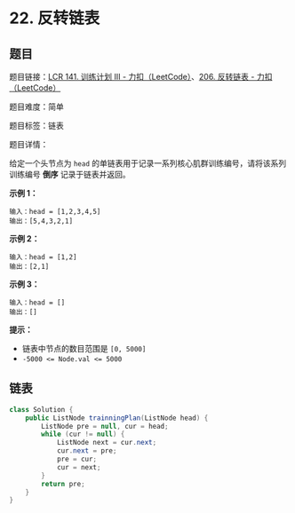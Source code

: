 # 22. 反转链表

## 题目

题目链接：[LCR 141. 训练计划 III - 力扣（LeetCode）](https://leetcode.cn/problems/fan-zhuan-lian-biao-lcof/description/)、[206. 反转链表 - 力扣（LeetCode）](https://leetcode.cn/problems/reverse-linked-list/description/)

题目难度：简单

题目标签：链表

题目详情：

给定一个头节点为 `head` 的单链表用于记录一系列核心肌群训练编号，请将该系列训练编号 **倒序** 记录于链表并返回。

**示例 1：**

```
输入：head = [1,2,3,4,5]
输出：[5,4,3,2,1]
```

**示例 2：**

```
输入：head = [1,2]
输出：[2,1]
```

**示例 3：**

```
输入：head = []
输出：[]
```

**提示：**

- 链表中节点的数目范围是 `[0, 5000]`
- `-5000 <= Node.val <= 5000`



## 链表

``` java
class Solution {
    public ListNode trainningPlan(ListNode head) {
        ListNode pre = null, cur = head;
        while (cur != null) {
            ListNode next = cur.next;
            cur.next = pre;
            pre = cur;
            cur = next;
        }
        return pre;
    }
}
```